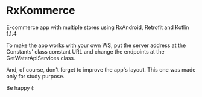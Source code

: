 # RxKommerce
E-commerce app with multiple stores using RxAndroid, Retrofit and Kotlin 1.1.4

To make the app works with your own WS, put the server address at the Constants' class constant URL and change the endpoints at the GetWaterApiServices class.

And, of course, don't forget to improve the app's layout. This one was made only for study purpose.

Be happy (:
